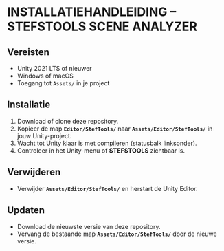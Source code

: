 # INSTALLATIEHANDLEIDING – STEFSTOOLS SCENE ANALYZER

## Vereisten
- Unity 2021 LTS of nieuwer
- Windows of macOS
- Toegang tot `Assets/` in je project

## Installatie
1. Download of clone deze repository.
2. Kopieer de map **`Editor/StefTools/`** naar **`Assets/Editor/StefTools/`** in jouw Unity-project.
3. Wacht tot Unity klaar is met compileren (statusbalk linksonder).
4. Controleer in het Unity-menu of **STEFSTOOLS** zichtbaar is.

## Verwijderen
- Verwijder **`Assets/Editor/StefTools/`** en herstart de Unity Editor.

## Updaten
- Download de nieuwste versie van deze repository.
- Vervang de bestaande map **`Assets/Editor/StefTools/`** door de nieuwe versie.
